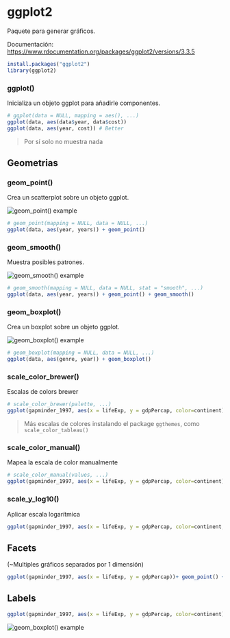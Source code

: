 # ggplot2

Paquete para generar gráficos.

Documentación: https://www.rdocumentation.org/packages/ggplot2/versions/3.3.5

```R
install.packages("ggplot2")
library(ggplot2)
```

### ggplot()

Inicializa un objeto ggplot para añadirle componentes.

```R
# ggplot(data = NULL, mapping = aes(), ...)
ggplot(data, aes(data$year, data$cost))
ggplot(data, aes(year, cost)) # Better
```
> Por sí solo no muestra nada

## Geometrias

### geom_point()

Crea un scatterplot sobre un objeto ggplot.

![geom_point() example](https://github.com/Saigesp/r-training/blob/master/_media/ggplot2-geom_point.jpg?raw=true)

```R
# geom_point(mapping = NULL, data = NULL, ...)
ggplot(data, aes(year, years)) + geom_point()
```

### geom_smooth()

Muestra posibles patrones.

![geom_smooth() example](https://github.com/Saigesp/r-training/blob/master/_media/ggplot2-geom_smooth.jpg?raw=true)

```R
# geom_smooth(mapping = NULL, data = NULL, stat = "smooth", ...)
ggplot(data, aes(year, years)) + geom_point() + geom_smooth()
```

### geom_boxplot()

Crea un boxplot sobre un objeto ggplot.

![geom_boxplot() example](https://github.com/Saigesp/r-training/blob/master/_media/ggplot2-geom_boxplot.jpg?raw=true)

```R
# geom_boxplot(mapping = NULL, data = NULL, ...)
ggplot(data, aes(genre, year)) + geom_boxplot()
```

### scale_color_brewer()

Escalas de colors brewer

```R
# scale_color_brewer(palette, ...)
ggplot(gapminder_1997, aes(x = lifeExp, y = gdpPercap, color=continent))+ geom_point() + scale_color_brewer(palette='Spectral')
```
> Más escalas de colores instalando el package `ggthemes`, como `scale_color_tableau()`


### scale_color_manual()

Mapea la escala de color manualmente

```R
# scale_color_manual(values, ...)
ggplot(gapminder_1997, aes(x = lifeExp, y = gdpPercap, color=continent))+ geom_point(alpha=0.5) + scale_color_manual(values = c('red', 'blue', 'purple', 'green', 'orange'))
```

### scale_y_log10()

Aplicar escala logarítmica

```R
ggplot(gapminder_1997, aes(x = lifeExp, y = gdpPercap, color=continent, size=pop))+ geom_point() + scale_y_log10()
```

## Facets

(~Multiples gráficos separados por 1 dimensión)

```R
ggplot(gapminder_1997, aes(x = lifeExp, y = gdpPercap))+ geom_point() + facet_wrap(~continent)
```

## Labels

```R
ggplot(gapminder_1997, aes(x = lifeExp, y = gdpPercap, color=continent))+ geom_point(alpha=0.5) + scale_y_log10() + labs(title="title here", caption="this is a caption", subtitle="lorem ipsum")
```
![geom_boxplot() example](https://github.com/Saigesp/r-training/blob/master/_media/ggplot2-lab.png?raw=true)
